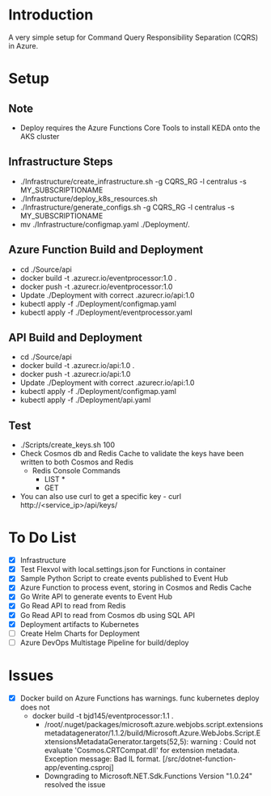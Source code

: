 # Introduction
A very simple setup for Command Query Responsibility Separation (CQRS) in Azure. 

# Setup
## Note 
* Deploy requires the Azure Functions Core Tools to install KEDA onto the AKS cluster 

## Infrastructure Steps
* ./Infrastructure/create_infrastructure.sh -g CQRS_RG -l centralus -s MY_SUBSCRIPTIONAME
* ./Infrastructure/deploy_k8s_resources.sh
* ./Infrastructure/generate_configs.sh -g CQRS_RG -l centralus -s MY_SUBSCRIPTIONAME
* mv ./Infrastructure/configmap.yaml ./Deployment/.

## Azure Function Build and Deployment
* cd ./Source/api
* docker build -t <acr>.azurecr.io/eventprocessor:1.0 .
* docker push -t <acr>.azurecr.io/eventprocessor:1.0
* Update ./Deployment with correct <acr>.azurecr.io/api:1.0
* kubectl apply -f ./Deployment/configmap.yaml
* kubectl apply -f ./Deployment/eventprocessor.yaml

## API Build and Deployment
* cd ./Source/api
* docker build -t <acr>.azurecr.io/api:1.0 .
* docker push -t <acr>.azurecr.io/api:1.0
* Update ./Deployment with correct <acr>.azurecr.io/api:1.0
* kubectl apply -f ./Deployment/configmap.yaml
* kubectl apply -f ./Deployment/api.yaml

## Test
* ./Scripts/create_keys.sh 100
* Check Cosmos db and Redis Cache to validate the keys have been written to both Cosmos and Redis
    * Redis Console Commands
        * LIST *
        * GET <keyid>
* You can also use curl to get a specific key - curl http://<service_ip>/api/keys/<keyid>

# To Do List 
- [x] Infrastructure 
- [x] Test Flexvol with local.settings.json for Functions in container
- [x] Sample Python Script to create events published to Event Hub
- [x] Azure Function to process event, storing in Cosmos and Redis Cache
- [x] Go Write API to generate events to Event Hub 
- [x] Go Read API to read from Redis 
- [x] Go Read API to read from Cosmos db using SQL API
- [x] Deployment artifacts to Kubernetes
- [ ] Create Helm Charts for Deployment 
- [ ] Azure DevOps Multistage Pipeline for build/deploy

# Issues
- [x] Docker build on Azure Functions has warnings. func kubernetes deploy does not
    * docker build -t bjd145/eventprocessor:1.1 . 
        * /root/.nuget/packages/microsoft.azure.webjobs.script.extensionsmetadatagenerator/1.1.2/build/Microsoft.Azure.WebJobs.Script.ExtensionsMetadataGenerator.targets(52,5): warning :     Could not evaluate 'Cosmos.CRTCompat.dll' for extension metadata. Exception message: Bad IL format. [/src/dotnet-function-app/eventing.csproj]
        * Downgrading to Microsoft.NET.Sdk.Functions Version "1.0.24" resolved the issue
